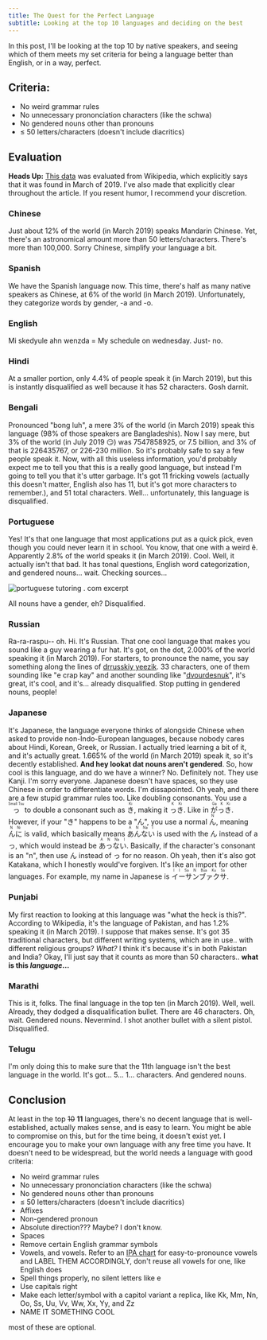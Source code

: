 ```yaml
---
title: The Quest for the Perfect Language
subtitle: Looking at the top 10 languages and deciding on the best
---
```


In this post, I'll be looking at the top 10 by native speakers, and seeing which of them meets my set criteria for being a language better than English, or in a way, perfect.

## Criteria:

* No weird grammar rules
* No unnecessary prononciation characters (like the schwa)
* No gendered nouns other than pronouns
* ≤ 50 letters/characters (doesn't include diacritics)

## Evaluation

**Heads Up:** [This data](https://en.wikipedia.org/wiki/List_of_languages_by_number_of_native_speakers#Top_languages_by_population) was evaluated from Wikipedia, which explicitly says that it was found in March of 2019. I've also made that explicitly clear throughout the article. If you resent humor, I recommend your discretion.

### Chinese

Just about 12% of the world (in March 2019) speaks Mandarin Chinese. Yet, there's an astronomical amount more than 50 letters/characters. There's more than 100,000. Sorry Chinese, simplify your language a bit.

### Spanish

We have the Spanish language now. This time, there's half as many native speakers as Chinese, at 6% of the world (in March 2019). Unfortunately, they categorize words by gender, -a and -o.

### English

<span class="notranslate">Mi skedyule ahn wenzda = My schedule on wednesday.</span> Just- no.

### Hindi

At a smaller portion, only 4.4% of people speak it (in March 2019), but this is instantly disqualified as well because it has 52 characters. Gosh darnit.

### Bengali

Pronounced "bong luh", a mere 3% of the world (in March 2019) speak this language (98% of those speakers are Bangladeshis). Now I say mere, but 3% of the world (in July 2019 😏) was 7547858925, or 7.5 billion, and 3% of that is 226435767, or 226-230 million. So it's probably safe to say a few people speak it. Now, with all this useless information, you'd probably expect me to tell you that this is a really good language, but instead I'm going to tell you that it's utter garbage. It's got 11 fricking vowels (actually this doesn't matter, English also has 11, but it's got more characters to remember.), and 51 total characters. Well... unfortunately, this language is disqualified.

### Portuguese

Yes! It's that one language that most applications put as a quick pick, even though you could never learn it in school. You know, that one with a weird ê. Apparently 2.8% of the world speaks it (in March 2019). Cool. Well, it actually isn't that bad. It has tonal questions, English word categorization, and gendered nouns... wait. Checking sources...

![portuguese tutoring . com excerpt](https://ethanmcbloxxer.is-ne.at/zVGJF3.png)

All nouns have a gender, eh? Disqualified.

### Russian

Ra-ra-raspu-- oh. Hi. It's Russian. That one cool language that makes you sound like a guy wearing a fur hat. It's got, on the dot, 2.000% of the world speaking it (in March 2019). For starters, to pronounce the name, you say something along the lines of [drrusskiy yeezik](https://upload.wikimedia.org/wikipedia/commons/5/5c/Ru-russkiy_jizyk.ogg). 33 characters, one of them sounding like "e crap kay" and another sounding like "[dvourdesnuk](https://upload.wikimedia.org/wikipedia/commons/0/03/Russian_%D0%AA_pronunciation.ogg)", it's great, it's cool, and it's... already disqualified. Stop putting in gendered nouns, people!

### Japanese

It's Japanese, the language everyone thinks of alongside Chinese when asked to provide non-Indo-European languages, because nobody cares about Hindi, Korean, Greek, or Russian. I actually tried learning a bit of it, and it's actually great. 1.665% of the world (in March 2019) speak it, so it's decently established. **And hey lookat dat nouns aren't gendered**. So, how cool is this language, and do we have a winner? No. Definitely not. They use Kanji. I'm sorry everyone. Japanese doesn't have spaces, so they use Chinese in order to differentiate words. I'm dissapointed. Oh yeah, and there are a few stupid grammar rules too. Like doubling consonants. You use a <ruby>っ <rp>(</rp><rt>Small Tsu</rt><rp>)</rp></ruby> to double a consonant such as <ruby>き <rp>(</rp><rt>Ki</rt><rp>)</rp></ruby>, making it <ruby>っき <rp>(</rp><rt>K Ki</rt><rp>)</rp></ruby>. Like in <ruby>がっき <rp>(</rp><rt>Ga K Ki</rt><rp>)</rp></ruby>. However, if your "き" happens to be a "ん", you use a normal <ruby>ん <rp>(</rp><rt>N</rt><rp>)</rp></ruby>, meaning <ruby>んに <rp>(</rp><rt>N Ni</rt><rp>)</rp></ruby> is valid, which basically means <ruby>あんない <rp>(</rp><rt>A N Na I</rt><rp>)</rp></ruby> is used with the ん instead of a っ, which would instead be <ruby>あっない <rp>(</rp><rt>A N Na I</rt><rp>)</rp></ruby>. Basically, if the character's consonant is an "n", then use ん instead of っ for no reason. Oh yeah, then it's also got Katakana, which I honestly would've forgiven. It's like an import for other languages. For example, my name in Japanese is <ruby>イーサンブァクサ <rp>(</rp><rt>I I Sa N Bua Ku Sa</rt><rp>)</rp></ruby>.

### Punjabi

My first reaction to looking at this language was "what the heck is this?". According to Wikipedia, it's the language of Pakistan, and has 1.2% speaking it (in March 2019). I suppose that makes sense. It's got 35 traditional characters, but different writing systems, which are in use.. with different religious groups? *What?* I think it's because it's in both Pakistan and India? Okay, I'll just say that it counts as more than 50 characters.. **what is this *language*...**

### Marathi

This is it, folks. The final language in the top ten (in March 2019). Well, well. Already, they dodged a disqualification bullet. There are 46 characters. Oh, wait. Gendered nouns. Nevermind. I shot another bullet with a silent pistol. Disqualified.

### Telugu

I'm only doing this to make sure that the 11th language isn't the best language in the world. It's got... 5... 1... characters. And gendered nouns.

## Conclusion

At least in the top ~~10~~ **11** languages, there's no decent language that is well-established, actually makes sense, and is easy to learn. You might be able to compromise on this, but for the time being, it doesn't exist yet. I encourage you to make your own language with any free time you have. It doesn't need to be widespread, but the world needs a language with good criteria:

* No weird grammar rules
* No unnecessary prononciation characters (like the schwa)
* No gendered nouns other than pronouns
* ≤ 50 letters/characters (doesn't include diacritics)
* Affixes
* Non-gendered pronoun
* Absolute direction??? Maybe? I don't know.
* Spaces
* Remove certain English grammar symbols
* Vowels, and vowels. Refer to an [IPA chart](https://upload.wikimedia.org/wikipedia/commons/8/8f/IPA_chart_2020.svg) for easy-to-pronounce vowels and LABEL THEM ACCORDINGLY, don't reuse all vowels for one, like English does
* Spell things properly, no silent letters like e
* Use capitals right
* Make each letter/symbol with a capitol variant a replica, like Kk, Mm, Nn, Oo, Ss, Uu, Vv, Ww, Xx, Yy, and Zz
* NAME IT SOMETHING COOL

most of these are optional.
